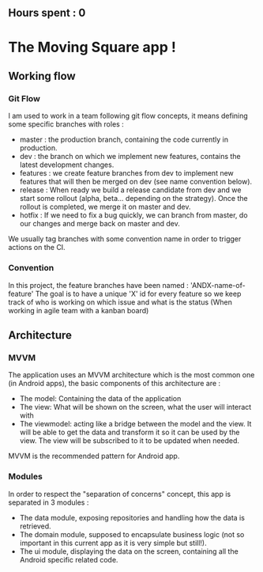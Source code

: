 ## Hours spent : 0

# The Moving Square app !

## Working flow
### Git Flow
I am used to work in a team following git flow concepts, it means defining some specific branches with roles :
- master : the production branch, containing the code currently in production.
- dev : the branch on which we implement new features, contains the latest development changes.
- features : we create feature branches from dev to implement new features that will then be merged on dev (see name convention below).
- release : When ready we build a release candidate from dev and we start some rollout (alpha, beta... depending on the strategy). Once the rollout is completed, we merge it on master and dev.
- hotfix : If we need to fix a bug quickly, we can branch from master, do our changes and merge back on master and dev.

We usually tag branches with some convention name in order to trigger actions on the CI.

### Convention
In this project, the feature branches have been named : 'ANDX-name-of-feature'
The goal is to have a unique 'X' id for every feature so we keep track of who is working on which issue and what is the status (When working in agile team with a kanban board)

## Architecture
### MVVM
The application uses an MVVM architecture which is the most common one (in Android apps), the basic components of this architecture are :
- The model: Containing the data of the application
- The view: What will be shown on the screen, what the user will interact with
- The viewmodel: acting like a bridge between the model and the view. It will be able to get the data and transform it so it can be used by the view. The view will be subscribed to it to be updated when needed.

MVVM is the recommended pattern for Android app.

### Modules
In order to respect the "separation of concerns" concept, this app is separated in 3 modules :
- The data module, exposing repositories and handling how the data is retrieved.
- The domain module, supposed to encapsulate business logic (not so important in this current app as it is very simple but still!).
- The ui module, displaying the data on the screen, containing all the Android specific related code.
